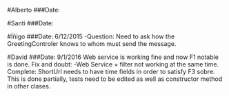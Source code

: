 #Alberto
###Date: 

#Santi
###Date:

#Íñigo
###Date: 6/12/2015
-Question: Need to ask how the GreetingControler knows to whom must send 
the message.

#David
###Date: 9/1/2016
Web service is working  fine and now F1 notable is done.
Fix and doubt: 
-Web Service + filter not working at the same time.
Complete: ShortUrl needs to have time fields in order to satisfy F3 sobre.
	This is done partially, tests need to be edited as well as constructor 
	method in other clases.

				

